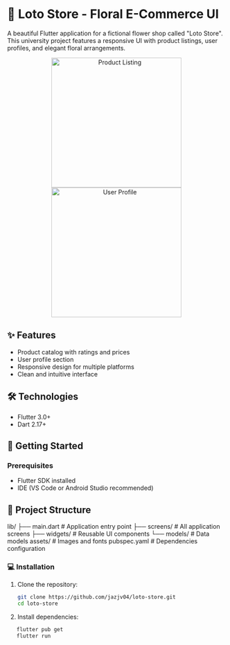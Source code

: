 # 🌸 Loto Store - Floral E-Commerce UI

A beautiful Flutter application for a fictional flower shop called "Loto Store". This university project features a responsive UI with product listings, user profiles, and elegant floral arrangements.

<div align="center">
  <img src="assets/screenshots/product_listing.png" width="300" alt="Product Listing">
  <img src="assets/screenshots/user_profile.png" width="300" alt="User Profile">
</div>

## ✨ Features
- Product catalog with ratings and prices
- User profile section
- Responsive design for multiple platforms
- Clean and intuitive interface

## 🛠️ Technologies
- Flutter 3.0+
- Dart 2.17+

## 🚀 Getting Started

### Prerequisites
- Flutter SDK installed
- IDE (VS Code or Android Studio recommended)

## 📁 Project Structure
lib/
├── main.dart          # Application entry point
├── screens/           # All application screens
├── widgets/           # Reusable UI components
└── models/            # Data models
assets/                # Images and fonts
pubspec.yaml           # Dependencies configuration

### 💻 Installation
1. Clone the repository:
   ```bash
   git clone https://github.com/jazjv04/loto-store.git
   cd loto-store

2. Install dependencies:
 ```bash
    flutter pub get
    flutter run


